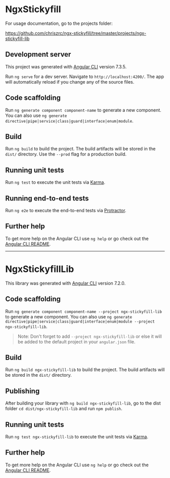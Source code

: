 # NgxStickyfill

For usage documentation, go to the projects folder:

https://github.com/chriszrc/ngx-stickyfill/tree/master/projects/ngx-stickyfill-lib


## Development server

This project was generated with [Angular CLI](https://github.com/angular/angular-cli) version 7.3.5.


Run `ng serve` for a dev server. Navigate to `http://localhost:4200/`. The app will automatically reload if you change any of the source files.

## Code scaffolding

Run `ng generate component component-name` to generate a new component. You can also use `ng generate directive|pipe|service|class|guard|interface|enum|module`.

## Build

Run `ng build` to build the project. The build artifacts will be stored in the `dist/` directory. Use the `--prod` flag for a production build.

## Running unit tests

Run `ng test` to execute the unit tests via [Karma](https://karma-runner.github.io).

## Running end-to-end tests

Run `ng e2e` to execute the end-to-end tests via [Protractor](http://www.protractortest.org/).

## Further help

To get more help on the Angular CLI use `ng help` or go check out the [Angular CLI README](https://github.com/angular/angular-cli/blob/master/README.md).


---------------------
# NgxStickyfillLib

This library was generated with [Angular CLI](https://github.com/angular/angular-cli) version 7.2.0.

## Code scaffolding

Run `ng generate component component-name --project ngx-stickyfill-lib` to generate a new component. You can also use `ng generate directive|pipe|service|class|guard|interface|enum|module --project ngx-stickyfill-lib`.
> Note: Don't forget to add `--project ngx-stickyfill-lib` or else it will be added to the default project in your `angular.json` file.

## Build

Run `ng build ngx-stickyfill-lib` to build the project. The build artifacts will be stored in the `dist/` directory.

## Publishing

After building your library with `ng build ngx-stickyfill-lib`, go to the dist folder `cd dist/ngx-stickyfill-lib` and run `npm publish`.

## Running unit tests

Run `ng test ngx-stickyfill-lib` to execute the unit tests via [Karma](https://karma-runner.github.io).

## Further help

To get more help on the Angular CLI use `ng help` or go check out the [Angular CLI README](https://github.com/angular/angular-cli/blob/master/README.md).
